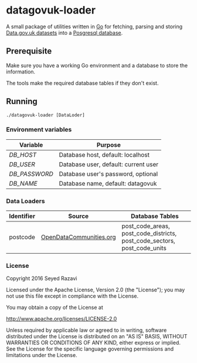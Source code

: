 # datagovuk-loader

A small package of utilities written in [Go](https://golang.org) for fetching, parsing and storing [Data.gov.uk datasets](https://data.gov.uk/data/search) into a [Posgresql database](https://www.postgresql.org/).

## Prerequisite

Make sure you have a working Go environment and a database to store the information. 

The tools make the required database tables if they don't exist.

## Running

```
./datagovuk-loader [DataLoder]
```

### Environment variables

| Variable | Purpose |
| -------- | ------- |
| *DB_HOST* | Database host, default: localhost |
| *DB_USER* | Database user, default: current user |
| *DB_PASSWORD* | Database user's password, optional |
| *DB_NAME* | Database name, default: datagovuk |

### Data Loaders

| Identifier | Source | Database Tables |
| ---------- | ------ | --------------- |
| postcode   | [OpenDataCommunities.org](http://opendatacommunities.org/data/postcodes) | post_code_areas, post_code_districts, post_code_sectors, post_code_units |

### License

Copyright 2016 Seyed Razavi

Licensed under the Apache License, Version 2.0 (the "License"); you may not use this file except in compliance with the License.

You may obtain a copy of the License at

http://www.apache.org/licenses/LICENSE-2.0

Unless required by applicable law or agreed to in writing, software distributed under the License is distributed on an "AS IS" BASIS, WITHOUT WARRANTIES OR CONDITIONS OF ANY KIND, either express or implied. See the License for the specific language governing permissions and limitations under the License.
